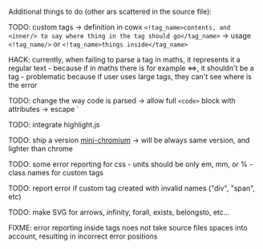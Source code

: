 
Additional things to do (other ars scattered in the source file):

TODO: custom tags
    -> definition in cowx `<!tag_name>contents, and <inner/> to say where thing in the tag should go</tag_name>`
    -> usage `<!tag_name/>` or `<!tag_name>things inside</tag_name>`

HACK: currently, when failing to parse a tag in maths, it represents it a regular text
    - because if in maths there is for example <=>, it shouldn't be a tag
    - problematic because if user uses large tags, they can't see where is the error

TODO: change the way code is parsed
    -> allow full `<code>` block with attributes
    -> escape `

TODO: integrate highlight.js

TODO: ship a version [mini-chromium](https://github.com/chromium/mini_chromium)
    -> will be always same version, and lighter than chrome

TODO: some error reporting for css
    - units should be only em, mm, or %
    - class names for custom tags

TODO: report error if custom tag created with invalid names ("div", "span", etc)

TODO: make SVG for arrows, infinity, forall, exists, belongsto, etc...

FIXME: error reporting inside tags noes not take source files spaces into account, resulting in incorrect error positions

